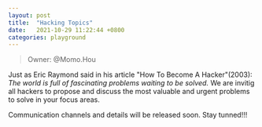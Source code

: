 ```yaml
---
layout: post
title:  "Hacking Topics"
date:   2021-10-29 11:22:44 +0800
categories: playground
---
```


> Owner: @Momo.Hou

Just as Eric Raymond said in his article "How To Become A Hacker"(2003): _The world is full of fascinating problems waiting to be solved._ We are invitig all hackers to propose and discuss the most valuable and urgent problems to solve in your focus areas. 

Communication channels and details will be released soon.
Stay tunned!!!

[Discord]: https://hackerlink.io/
[HackathonDAO]: https://hackerlink.io/